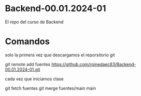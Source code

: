 # Backend-00.01.2024-01
El repo del curso de Backend

# Comandos

solo la primera vez que descargamos el reporsitorio git

git remote add fuentes https://github.com/rpinedaec83/Backend-00.01.2024-01.git


cada vez que iniciamos clase

git fetch fuentes
git merge fuentes/main main
